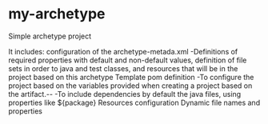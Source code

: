 # my-archetype

Simple archetype project

It includes:
	configuration of the archetype-metada.xml
		-Definitions of required properties with default and non-default values, definition of file sets in order to java and test 		   classes, and resources that will be in the project based on this archetype
	Template pom definition
		-To configure the project based on the variables provided when creating a project based on the artifact.--
		-To include dependencies by default the java files, using properties like ${package}
	Resources configuration
		Dynamic file names and properties
